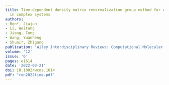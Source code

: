 ```yaml
---
title: Time-dependent density matrix renormalization group method for quantum dynamics
  in complex systems
authors:
- Ren*, Jiajun
- Li, Weitang
- Jiang, Tong
- Wang, Yuanheng
- Shuai*, Zhigang
publication: 'Wiley Interdisciplinary Reviews: Computational Molecular Science'
volume: '12'
issue: '6'
pages: e1614
date: '2022-03-21'
doi: 10.1002/wcms.1614
pdf: "ren2022time.pdf"
---
```

